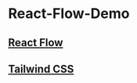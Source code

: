 # React-Flow-Demo

## [React Flow](https://reactflow.dev/)

## [Tailwind CSS](https://tailwindcss.com/docs/installation/using-vite)
